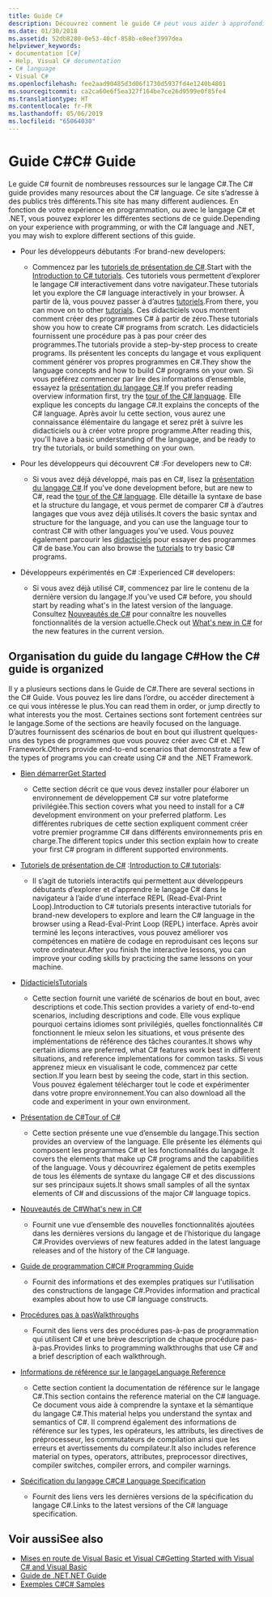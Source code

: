 ```yaml
---
title: Guide C#
description: Découvrez comment le guide C# peut vous aider à approfondir vos connaissances en C#, que vous soyez développeur débutant ou expert chevronné.
ms.date: 01/30/2018
ms.assetid: 52db8280-0e53-40cf-858b-e8eef3997dea
helpviewer_keywords:
- documentation [C#]
- Help, Visual C# documentation
- C# language
- Visual C#
ms.openlocfilehash: fee2aad90485d3d06f1730d5937fd4e1240b4801
ms.sourcegitcommit: ca2ca60e6f5ea327f164be7ce26d9599e0f85fe4
ms.translationtype: HT
ms.contentlocale: fr-FR
ms.lasthandoff: 05/06/2019
ms.locfileid: "65064030"
---
```

# <a name="c-guide"></a><span data-ttu-id="64673-103">Guide C#</span><span class="sxs-lookup"><span data-stu-id="64673-103">C# Guide</span></span>

<span data-ttu-id="64673-104">Le guide C# fournit de nombreuses ressources sur le langage C#.</span><span class="sxs-lookup"><span data-stu-id="64673-104">The C# guide provides many resources about the C# language.</span></span> <span data-ttu-id="64673-105">Ce site s’adresse à des publics très différents.</span><span class="sxs-lookup"><span data-stu-id="64673-105">This site has many different audiences.</span></span> <span data-ttu-id="64673-106">En fonction de votre expérience en programmation, ou avec le langage C# et .NET, vous pouvez explorer les différentes sections de ce guide.</span><span class="sxs-lookup"><span data-stu-id="64673-106">Depending on your experience with programming, or with the C# language and .NET, you may wish to explore different sections of this guide.</span></span>

* <span data-ttu-id="64673-107">Pour les développeurs débutants :</span><span class="sxs-lookup"><span data-stu-id="64673-107">For brand-new developers:</span></span>
  * <span data-ttu-id="64673-108">Commencez par les [tutoriels de présentation de C#](tutorials/intro-to-csharp/index.md).</span><span class="sxs-lookup"><span data-stu-id="64673-108">Start with the [Introduction to C# tutorials](tutorials/intro-to-csharp/index.md).</span></span> <span data-ttu-id="64673-109">Ces tutoriels vous permettent d’explorer le langage C# interactivement dans votre navigateur.</span><span class="sxs-lookup"><span data-stu-id="64673-109">These tutorials let you explore the C# language interactively in your browser.</span></span> <span data-ttu-id="64673-110">À partir de là, vous pouvez passer à d’autres [tutoriels](tutorials/index.md).</span><span class="sxs-lookup"><span data-stu-id="64673-110">From there, you can move on to other [tutorials](tutorials/index.md).</span></span> <span data-ttu-id="64673-111">Ces didacticiels vous montrent comment créer des programmes C# à partir de zéro.</span><span class="sxs-lookup"><span data-stu-id="64673-111">These tutorials show you how to create C# programs from scratch.</span></span> <span data-ttu-id="64673-112">Les didacticiels fournissent une procédure pas à pas pour créer des programmes.</span><span class="sxs-lookup"><span data-stu-id="64673-112">The tutorials provide a step-by-step process to create programs.</span></span> <span data-ttu-id="64673-113">Ils présentent les concepts du langage et vous expliquent comment générer vos propres programmes en C#.</span><span class="sxs-lookup"><span data-stu-id="64673-113">They show the language concepts and how to build C# programs on your own.</span></span> <span data-ttu-id="64673-114">Si vous préférez commencer par lire des informations d’ensemble, essayez la [présentation du langage C#](tour-of-csharp/index.md).</span><span class="sxs-lookup"><span data-stu-id="64673-114">If you prefer reading overview information first, try the [tour of the C# language](tour-of-csharp/index.md).</span></span> <span data-ttu-id="64673-115">Elle explique les concepts du langage C#.</span><span class="sxs-lookup"><span data-stu-id="64673-115">It explains the concepts of the C# language.</span></span> <span data-ttu-id="64673-116">Après avoir lu cette section, vous aurez une connaissance élémentaire du langage et serez prêt à suivre les didacticiels ou à créer votre propre programme.</span><span class="sxs-lookup"><span data-stu-id="64673-116">After reading this, you'll have a basic understanding of the language, and be ready to try the tutorials, or build something on your own.</span></span>

* <span data-ttu-id="64673-117">Pour les développeurs qui découvrent C# :</span><span class="sxs-lookup"><span data-stu-id="64673-117">For developers new to C#:</span></span>
  * <span data-ttu-id="64673-118">Si vous avez déjà développé, mais pas en C#, lisez la [présentation du langage C#](tour-of-csharp/index.md).</span><span class="sxs-lookup"><span data-stu-id="64673-118">If you've done development before, but are new to C#, read the [tour of the C# language](tour-of-csharp/index.md).</span></span> <span data-ttu-id="64673-119">Elle détaille la syntaxe de base et la structure du langage, et vous permet de comparer C# à d’autres langages que vous avez déjà utilisés.</span><span class="sxs-lookup"><span data-stu-id="64673-119">It covers the basic syntax and structure for the language, and you can use the language tour to contrast C# with other languages you've used.</span></span> <span data-ttu-id="64673-120">Vous pouvez également parcourir les [didacticiels](tutorials/index.md) pour essayer des programmes C# de base.</span><span class="sxs-lookup"><span data-stu-id="64673-120">You can also browse the [tutorials](tutorials/index.md) to try basic C# programs.</span></span>

* <span data-ttu-id="64673-121">Développeurs expérimentés en C# :</span><span class="sxs-lookup"><span data-stu-id="64673-121">Experienced C# developers:</span></span>
  * <span data-ttu-id="64673-122">Si vous avez déjà utilisé C#, commencez par lire le contenu de la dernière version du langage.</span><span class="sxs-lookup"><span data-stu-id="64673-122">If you've used C# before, you should start by reading what's in the latest version of the language.</span></span> <span data-ttu-id="64673-123">Consultez [Nouveautés de C#](whats-new/index.md) pour connaître les nouvelles fonctionnalités de la version actuelle.</span><span class="sxs-lookup"><span data-stu-id="64673-123">Check out [What's new in C#](whats-new/index.md) for the new features in the current version.</span></span>

## <a name="how-the-c-guide-is-organized"></a><span data-ttu-id="64673-124">Organisation du guide du langage C#</span><span class="sxs-lookup"><span data-stu-id="64673-124">How the C# guide is organized</span></span>

<span data-ttu-id="64673-125">Il y a plusieurs sections dans le Guide de C#.</span><span class="sxs-lookup"><span data-stu-id="64673-125">There are several sections in the C# Guide.</span></span> <span data-ttu-id="64673-126">Vous pouvez les lire dans l’ordre, ou accéder directement à ce qui vous intéresse le plus.</span><span class="sxs-lookup"><span data-stu-id="64673-126">You can read them in order, or jump directly to what interests you the most.</span></span> <span data-ttu-id="64673-127">Certaines sections sont fortement centrées sur le langage.</span><span class="sxs-lookup"><span data-stu-id="64673-127">Some of the sections are heavily focused on the language.</span></span> <span data-ttu-id="64673-128">D’autres fournissent des scénarios de bout en bout qui illustrent quelques-uns des types de programmes que vous pouvez créer avec C# et .NET Framework.</span><span class="sxs-lookup"><span data-stu-id="64673-128">Others provide end-to-end scenarios that demonstrate a few of the types of programs you can create using C# and the .NET Framework.</span></span>

* [<span data-ttu-id="64673-129">Bien démarrer</span><span class="sxs-lookup"><span data-stu-id="64673-129">Get Started</span></span>](getting-started/index.md)
  * <span data-ttu-id="64673-130">Cette section décrit ce que vous devez installer pour élaborer un environnement de développement C# sur votre plateforme privilégiée.</span><span class="sxs-lookup"><span data-stu-id="64673-130">This section covers what you need to install for a C# development environment on your preferred platform.</span></span> <span data-ttu-id="64673-131">Les différentes rubriques de cette section expliquent comment créer votre premier programme C# dans différents environnements pris en charge.</span><span class="sxs-lookup"><span data-stu-id="64673-131">The different topics under this section explain how to create your first C# program in different supported environments.</span></span>

* <span data-ttu-id="64673-132">[Tutoriels de présentation de C#](tutorials/intro-to-csharp/index.md) :</span><span class="sxs-lookup"><span data-stu-id="64673-132">[Introduction to C# tutorials](tutorials/intro-to-csharp/index.md):</span></span>
  * <span data-ttu-id="64673-133">Il s’agit de tutoriels interactifs qui permettent aux développeurs débutants d’explorer et d’apprendre le langage C# dans le navigateur à l’aide d’une interface REPL (Read-Eval-Print Loop).</span><span class="sxs-lookup"><span data-stu-id="64673-133">Introduction to C# tutorials presents interactive tutorials for brand-new developers to explore and learn the C# language in the browser using a Read-Eval-Print Loop (REPL) interface.</span></span> <span data-ttu-id="64673-134">Après avoir terminé les leçons interactives, vous pouvez améliorer vos compétences en matière de codage en reproduisant ces leçons sur votre ordinateur.</span><span class="sxs-lookup"><span data-stu-id="64673-134">After you finish the interactive lessons, you can improve your coding skills by practicing the same lessons on your machine.</span></span>

* [<span data-ttu-id="64673-135">Didacticiels</span><span class="sxs-lookup"><span data-stu-id="64673-135">Tutorials</span></span>](tutorials/index.md)
  * <span data-ttu-id="64673-136">Cette section fournit une variété de scénarios de bout en bout, avec descriptions et code.</span><span class="sxs-lookup"><span data-stu-id="64673-136">This section provides a variety of end-to-end scenarios, including descriptions and code.</span></span> <span data-ttu-id="64673-137">Elle vous explique pourquoi certains idiomes sont privilégiés, quelles fonctionnalités C# fonctionnent le mieux selon les situations, et vous présente des implémentations de référence des tâches courantes.</span><span class="sxs-lookup"><span data-stu-id="64673-137">It shows why certain idioms are preferred, what C# features work best in different situations, and reference implementations for common tasks.</span></span> <span data-ttu-id="64673-138">Si vous apprenez mieux en visualisant le code, commencez par cette section.</span><span class="sxs-lookup"><span data-stu-id="64673-138">If you learn best by seeing the code, start in this section.</span></span> <span data-ttu-id="64673-139">Vous pouvez également télécharger tout le code et expérimenter dans votre propre environnement.</span><span class="sxs-lookup"><span data-stu-id="64673-139">You can also download all the code and experiment in your own environment.</span></span>

* [<span data-ttu-id="64673-140">Présentation de C#</span><span class="sxs-lookup"><span data-stu-id="64673-140">Tour of C#</span></span>](tour-of-csharp/index.md)
  * <span data-ttu-id="64673-141">Cette section présente une vue d’ensemble du langage.</span><span class="sxs-lookup"><span data-stu-id="64673-141">This section provides an overview of the language.</span></span> <span data-ttu-id="64673-142">Elle présente les éléments qui composent les programmes C# et les fonctionnalités du langage.</span><span class="sxs-lookup"><span data-stu-id="64673-142">It covers the elements that make up C# programs and the capabilities of the language.</span></span> <span data-ttu-id="64673-143">Vous y découvrirez également de petits exemples de tous les éléments de syntaxe du langage C# et des discussions sur ses principaux sujets.</span><span class="sxs-lookup"><span data-stu-id="64673-143">It shows small samples of all the syntax elements of C# and discussions of the major C# language topics.</span></span>

* [<span data-ttu-id="64673-144">Nouveautés de C#</span><span class="sxs-lookup"><span data-stu-id="64673-144">What's new in C#</span></span>](whats-new/index.md)
  * <span data-ttu-id="64673-145">Fournit une vue d’ensemble des nouvelles fonctionnalités ajoutées dans les dernières versions du langage et de l’historique du langage C#.</span><span class="sxs-lookup"><span data-stu-id="64673-145">Provides overviews of new features added in the latest language releases and of the history of the C# language.</span></span>

<!--
* [.NET Compiler Platform SDK](roslyn-sdk/index.md)
  * The .NET Compiler Platform SDK enables you to write components that analyze code, and suggest or make improvements to that code. In this section, you'll learn how the APIs are organized, and how you can create code that enables rules and practices for your team. You'll also see samples, end-to-end scenarios, and links to other libraries with more examples using these APIs.
-->

* [<span data-ttu-id="64673-146">Guide de programmation C#</span><span class="sxs-lookup"><span data-stu-id="64673-146">C# Programming Guide</span></span>](../csharp/programming-guide/index.md)
  * <span data-ttu-id="64673-147">Fournit des informations et des exemples pratiques sur l'utilisation des constructions de langage C#.</span><span class="sxs-lookup"><span data-stu-id="64673-147">Provides information and practical examples about how to use C# language constructs.</span></span>

* [<span data-ttu-id="64673-148">Procédures pas à pas</span><span class="sxs-lookup"><span data-stu-id="64673-148">Walkthroughs</span></span>](../csharp/walkthroughs.md)
  * <span data-ttu-id="64673-149">Fournit des liens vers des procédures pas-à-pas de programmation qui utilisent C# et une brève description de chaque procédure pas-à-pas.</span><span class="sxs-lookup"><span data-stu-id="64673-149">Provides links to programming walkthroughs that use C# and a brief description of each walkthrough.</span></span>

* [<span data-ttu-id="64673-150">Informations de référence sur le langage</span><span class="sxs-lookup"><span data-stu-id="64673-150">Language Reference</span></span>](language-reference/index.md)
  * <span data-ttu-id="64673-151">Cette section contient la documentation de référence sur le langage C#.</span><span class="sxs-lookup"><span data-stu-id="64673-151">This section contains the reference material on the C# language.</span></span> <span data-ttu-id="64673-152">Ce document vous aide à comprendre la syntaxe et la sémantique du langage C#.</span><span class="sxs-lookup"><span data-stu-id="64673-152">This material helps you understand the syntax and semantics of C#.</span></span> <span data-ttu-id="64673-153">Il comprend également des informations de référence sur les types, les opérateurs, les attributs, les directives de préprocesseur, les commutateurs de compilation ainsi que les erreurs et avertissements du compilateur.</span><span class="sxs-lookup"><span data-stu-id="64673-153">It also includes reference material on types, operators, attributes, preprocessor directives, compiler switches, compiler errors, and compiler warnings.</span></span>

* [<span data-ttu-id="64673-154">Spécification du langage C#</span><span class="sxs-lookup"><span data-stu-id="64673-154">C# Language Specification</span></span>](../csharp/language-reference/language-specification/index.md)
  * <span data-ttu-id="64673-155">Fournit des liens vers les dernières versions de la spécification du langage C#.</span><span class="sxs-lookup"><span data-stu-id="64673-155">Links to the latest versions of the C# language specification.</span></span>

## <a name="see-also"></a><span data-ttu-id="64673-156">Voir aussi</span><span class="sxs-lookup"><span data-stu-id="64673-156">See also</span></span>

- [<span data-ttu-id="64673-157">Mises en route de Visual Basic et Visual C#</span><span class="sxs-lookup"><span data-stu-id="64673-157">Getting Started with Visual C# and Visual Basic</span></span>](/visualstudio/ide/getting-started-with-visual-csharp-and-visual-basic)
- [<span data-ttu-id="64673-158">Guide de .NET</span><span class="sxs-lookup"><span data-stu-id="64673-158">.NET Guide</span></span>](../standard/index.md)
- [<span data-ttu-id="64673-159">Exemples C#</span><span class="sxs-lookup"><span data-stu-id="64673-159">C# Samples</span></span>](https://code.msdn.microsoft.com/site/search?f%5B0%5D.Type=ProgrammingLanguage&f%5B0%5D.Value=C%23&f%5B0%5D.Text=C%23)
